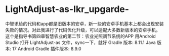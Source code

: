 # LightAdjust-as-lkr_upgarde-
中智讯给的代码和app都是旧版本的安卓，新一些的安卓手机基本上都会出现安装失败的情况。对此我进行了代码优化升级，可以适配大多数新版本的安卓手机。
这个是指导书第四章智慧农业的第二节：农业光照调节系统的APP
用Android Studio 打开 LightAdjust-as 文件，sync一下，就好
Gradle 版本: 8.11.1
Java 版本: 17
Android Gradle 插件版本: 8.9.0
